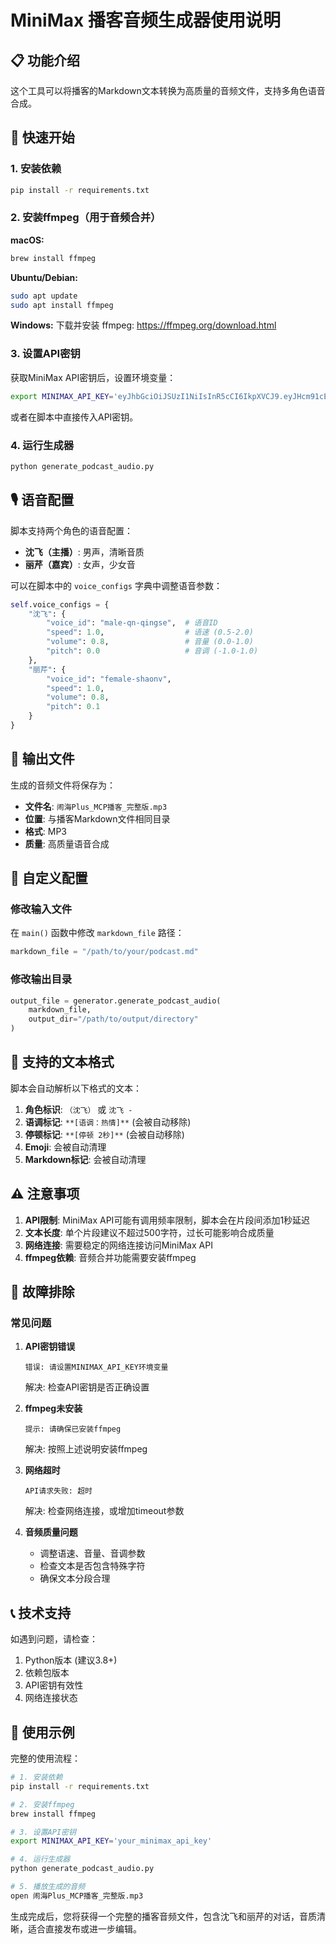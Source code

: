 # MiniMax 播客音频生成器使用说明

## 📋 功能介绍

这个工具可以将播客的Markdown文本转换为高质量的音频文件，支持多角色语音合成。

## 🚀 快速开始

### 1. 安装依赖

```bash
pip install -r requirements.txt
```

### 2. 安装ffmpeg（用于音频合并）

**macOS:**
```bash
brew install ffmpeg
```

**Ubuntu/Debian:**
```bash
sudo apt update
sudo apt install ffmpeg
```

**Windows:**
下载并安装 ffmpeg: https://ffmpeg.org/download.html

### 3. 设置API密钥

获取MiniMax API密钥后，设置环境变量：

```bash
export MINIMAX_API_KEY='eyJhbGciOiJSUzI1NiIsInR5cCI6IkpXVCJ9.eyJHcm91cE5hbWUiOiLlvZLlv4MiLCJVc2VyTmFtZSI6IuW9kuW_gyIsIkFjY291bnQiOiIiLCJTdWJqZWN0SUQiOiIxOTEzNDAzMDMxMjQ4OTcwMTUyIiwiUGhvbmUiOiIxODYwMTMxMDYxNCIsIkdyb3VwSUQiOiIxOTEzNDAzMDMxMjQwNTgxNTQ0IiwiUGFnZU5hbWUiOiIiLCJNYWlsIjoiIiwiQ3JlYXRlVGltZSI6IjIwMjUtMDUtMDEgMTM6NTA6MzgiLCJUb2tlblR5cGUiOjEsImlzcyI6Im1pbmltYXgifQ.GtA_2nEZLlaxoyKddaNNlQTkWd21d00dRTfr2Xc6r6qxUrpUn7C570qw1hlEHO8eRtZCl-E0kJ_jFE-fBF__8N_TuTsKUZRUpuOSo6Yen9euwZwcGNaCZ8MRAcUtbPilWyr9NRc7-cVA0B96Ny6Yj2m0lA2hA2rAcD-0slv55fLsqfSsGLLtEP0RpNLYkx0ut9-2fc-UKWQKMaVTZm0hmbThAOj1GdQQiCpSp2wKoemwwvUKxUobfwstXcAqB75SWdQ7gsiApeFUYFH-HJtZZnBUflEdIPswsBDs7WtsZRRtA3nXpgSnuo0BlhOs8ZuqGLnVcieV6CiRNdH5BVkgVQ'
```

或者在脚本中直接传入API密钥。

### 4. 运行生成器

```bash
python generate_podcast_audio.py
```

## 🎙️ 语音配置

脚本支持两个角色的语音配置：

- **沈飞（主播）**: 男声，清晰音质
- **丽芹（嘉宾）**: 女声，少女音

可以在脚本中的 `voice_configs` 字典中调整语音参数：

```python
self.voice_configs = {
    "沈飞": {
        "voice_id": "male-qn-qingse",  # 语音ID
        "speed": 1.0,                  # 语速 (0.5-2.0)
        "volume": 0.8,                 # 音量 (0.0-1.0)
        "pitch": 0.0                   # 音调 (-1.0-1.0)
    },
    "丽芹": {
        "voice_id": "female-shaonv",
        "speed": 1.0,
        "volume": 0.8,
        "pitch": 0.1
    }
}
```

## 📁 输出文件

生成的音频文件将保存为：
- **文件名**: `闹海Plus_MCP播客_完整版.mp3`
- **位置**: 与播客Markdown文件相同目录
- **格式**: MP3
- **质量**: 高质量语音合成

## 🔧 自定义配置

### 修改输入文件

在 `main()` 函数中修改 `markdown_file` 路径：

```python
markdown_file = "/path/to/your/podcast.md"
```

### 修改输出目录

```python
output_file = generator.generate_podcast_audio(
    markdown_file, 
    output_dir="/path/to/output/directory"
)
```

## 📝 支持的文本格式

脚本会自动解析以下格式的文本：

1. **角色标识**: `（沈飞）` 或 `沈飞 -`
2. **语调标记**: `**[语调：热情]**` (会被自动移除)
3. **停顿标记**: `**[停顿 2秒]**` (会被自动移除)
4. **Emoji**: 会被自动清理
5. **Markdown标记**: 会被自动清理

## ⚠️ 注意事项

1. **API限制**: MiniMax API可能有调用频率限制，脚本会在片段间添加1秒延迟
2. **文本长度**: 单个片段建议不超过500字符，过长可能影响合成质量
3. **网络连接**: 需要稳定的网络连接访问MiniMax API
4. **ffmpeg依赖**: 音频合并功能需要安装ffmpeg

## 🐛 故障排除

### 常见问题

1. **API密钥错误**
   ```
   错误: 请设置MINIMAX_API_KEY环境变量
   ```
   解决: 检查API密钥是否正确设置

2. **ffmpeg未安装**
   ```
   提示: 请确保已安装ffmpeg
   ```
   解决: 按照上述说明安装ffmpeg

3. **网络超时**
   ```
   API请求失败: 超时
   ```
   解决: 检查网络连接，或增加timeout参数

4. **音频质量问题**
   - 调整语速、音量、音调参数
   - 检查文本是否包含特殊字符
   - 确保文本分段合理

## 📞 技术支持

如遇到问题，请检查：
1. Python版本 (建议3.8+)
2. 依赖包版本
3. API密钥有效性
4. 网络连接状态

## 🎯 使用示例

完整的使用流程：

```bash
# 1. 安装依赖
pip install -r requirements.txt

# 2. 安装ffmpeg
brew install ffmpeg

# 3. 设置API密钥
export MINIMAX_API_KEY='your_minimax_api_key'

# 4. 运行生成器
python generate_podcast_audio.py

# 5. 播放生成的音频
open 闹海Plus_MCP播客_完整版.mp3
```

生成完成后，您将获得一个完整的播客音频文件，包含沈飞和丽芹的对话，音质清晰，适合直接发布或进一步编辑。
